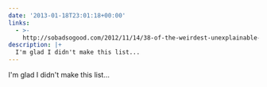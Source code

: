 ```yaml
---
date: '2013-01-18T23:01:18+00:00'
links:
  - >-
    http://sobadsogood.com/2012/11/14/38-of-the-weirdest-unexplainable-images-on-the-internet/
description: |+
  I'm glad I didn't make this list...
---
```

I'm glad I didn't make this list...

